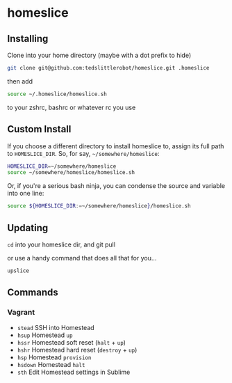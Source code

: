 homeslice
=========

## Installing

Clone into your home directory (maybe with a dot prefix to hide)

```bash
git clone git@github.com:tedslittlerobot/homeslice.git .homeslice
```

then add

```bash
source ~/.homeslice/homeslice.sh
```

to your zshrc, bashrc or whatever rc you use

## Custom Install

If you choose a different directory to install homeslice to, assign its full path to `HOMESLICE_DIR`. So, for say, `~/somewhere/homeslice`:

```bash
HOMESLICE_DIR=~/somewhere/homeslice
source ~/somewhere/homeslice/homeslice.sh
```

Or, if you're a serious bash ninja, you can condense the source and variable into one line:

```bash
source ${HOMESLICE_DIR:=~/somewhere/homeslice}/homeslice.sh
```

## Updating

`cd` into your homeslice dir, and git pull

or use a handy command that does all that for you...

```bash
upslice
```

## Commands

### Vagrant

- `stead` SSH into Homestead
- `hsup` Homestead `up`
- `hssr` Homestead soft reset (`halt` + `up`)
- `hshr` Homestead hard reset (`destroy` + `up`)
- `hsp` Homestead `provision`
- `hsdown` Homestead `halt`
- `sth` Edit Homestead settings in Sublime
